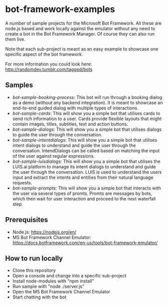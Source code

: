 # bot-framework-examples

A number of sample projects for the Microsoft Bot Framework. All these are node.js based
and work locally against the emulator without any need to create a bot in the Bot Framework
Manager. Of course they can also run them live.

Note that each sub-project is meant as an easy example to showcase one specific aspect of
the bot framework.

For more information you could look here: http://randomdev.tumblr.com/tagged/bots


## Samples

* _bot-sample-booking-process_: This bot will run through a booking dialog as a demo (without any backend
integration). It is meant to showcase an end-to-end guided dialog with multiple types of interactions.
* _bot-sample-cards_: This will show you a simple bot that utilises cards to send rich information to a user.
Cards provide flexible layouts that might contain images, titles, subtitles, text and action buttons.
* _bot-sample-dialogs_: This will show you a simple bot that utilises dialogs to guide the user
through the conversation.
* _bot-sample-intentdialogs_: This will show you a simple bot that utilises intent dialogs to understand
and guide the user through the conversation. IntendDialogs can be called based on matching the input of
the user against regular expressions.
* _bot-sample-luisdialogs_: This will show you a simple bot that utilises the LUIS.ai platform to manage its
intent dialogs to understand and guide the user through the conversation. LUIS is used to understand the users
input and extract the intents and entities from their natural language requests.
* _bot-sample-prompts_: This will show you a simple bot that interacts with the user via several types
of promts. Promts are messages by bots, which then wait for user interaction and proceed to the next waterfall
step.


## Prerequisites

* Node.js: https://nodejs.org/en/
* MS Bot Framework Channel Emulator: https://docs.botframework.com/en-us/tools/bot-framework-emulator/


## How to run locally

* Clone this repository
* Open a console and change into a specific sub-project
* Install node-modules with "npm install"
* Run sample with "node ./server.js"
* Open the MS Bot Framework Channel Emulator
* Start chatting with the bot